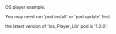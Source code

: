 OS player example.

You may need run 'pod install' or 'pod update' first.

the latest version of 'Ios_Player_Lib' pod is '1.2.0'.
